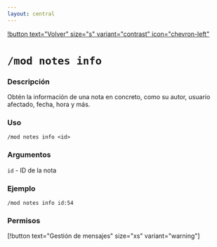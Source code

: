 ```yaml
---
layout: central
---
```


[!button text="Volver" size="s" variant="contrast" icon="chevron-left"](../moderation.md)
# `/mod notes info`
### Descripción
Obtén la información de una nota en concreto, como su autor, usuario afectado, fecha, hora y más.

### Uso
```
/mod notes info <id>
```

### Argumentos
`id` - ID de la nota

### Ejemplo
```
/mod notes info id:54
```

### Permisos
[!button text="Gestión de mensajes" size="xs" variant="warning"]